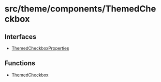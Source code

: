 # src/theme/components/ThemedCheckbox

## Interfaces

- [ThemedCheckboxProperties](interfaces/ThemedCheckboxProperties.md)

## Functions

- [ThemedCheckbox](functions/ThemedCheckbox.md)
